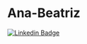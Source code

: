 # Ana-Beatriz
[![Linkedin Badge](https://img.shields.io/badge/-LinkedIn-ff005ccc?style=flat-square&logo=Linkedin&logoColor=white&link=https://www.linkedin.com/in/ana-beatriz-de-oliveira-alves-388b312b1/)](https://www.linkedin.com/in/ana-beatriz-de-oliveira-alves-388b312b1/)
